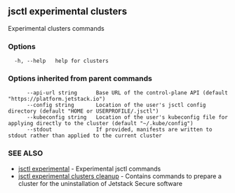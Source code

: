 ## jsctl experimental clusters

Experimental clusters commands

### Options

```
  -h, --help   help for clusters
```

### Options inherited from parent commands

```
      --api-url string      Base URL of the control-plane API (default "https://platform.jetstack.io")
      --config string       Location of the user's jsctl config directory (default "HOME or USERPROFILE/.jsctl")
      --kubeconfig string   Location of the user's kubeconfig file for applying directly to the cluster (default "~/.kube/config")
      --stdout              If provided, manifests are written to stdout rather than applied to the current cluster
```

### SEE ALSO

* [jsctl experimental](jsctl_experimental.md)	 - Experimental jsctl commands
* [jsctl experimental clusters cleanup](jsctl_experimental_clusters_cleanup.md)	 - Contains commands to prepare a cluster for the uninstallation of Jetstack Secure software

